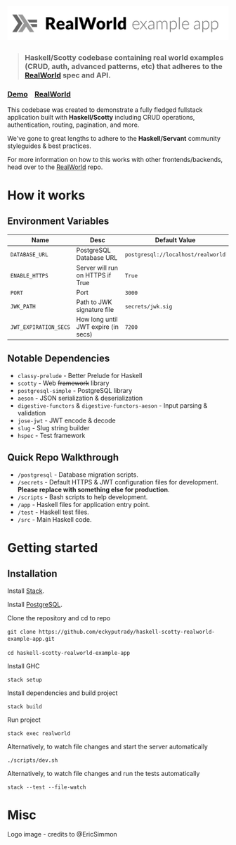 # ![RealWorld Example App](logo.png)

> ### Haskell/Scotty codebase containing real world examples (CRUD, auth, advanced patterns, etc) that adheres to the [RealWorld](https://github.com/gothinkster/realworld-example-apps) spec and API.

### [Demo]()&nbsp;&nbsp;&nbsp;&nbsp;[RealWorld](https://github.com/gothinkster/realworld)


This codebase was created to demonstrate a fully fledged fullstack application built with **Haskell/Scotty** including CRUD operations, authentication, routing, pagination, and more.

We've gone to great lengths to adhere to the **Haskell/Servant** community styleguides & best practices.

For more information on how to this works with other frontends/backends, head over to the [RealWorld](https://github.com/gothinkster/realworld) repo.


# How it works

## Environment Variables

| Name | Desc | Default Value
|----|----|----|
| `DATABASE_URL` | PostgreSQL Database URL | `postgresql://localhost/realworld` |
| `ENABLE_HTTPS` | Server will run on HTTPS if True | `True`
| `PORT` | Port | `3000`
| `JWK_PATH` | Path to JWK signature file | `secrets/jwk.sig`
| `JWT_EXPIRATION_SECS` | How long until JWT expire (in secs) | `7200`

## Notable Dependencies

- `classy-prelude` - Better Prelude for Haskell
- `scotty` - Web ~~framework~~ library
- `postgresql-simple` - PostgreSQL library
- `aeson` - JSON serialization & deserialization
- `digestive-functors` & `digestive-functors-aeson` - Input parsing & validation
- `jose-jwt` - JWT encode & decode
- `slug` - Slug string builder
- `hspec` - Test framework

## Quick Repo Walkthrough

- `/postgresql` - Database migration scripts.
- `/secrets` - Default HTTPS & JWT configuration files for development. **Please replace with something else for production**.
- `/scripts` - Bash scripts to help development.
- `/app` - Haskell files for application entry point.
- `/test` - Haskell test files.
- `/src` - Main Haskell code.

# Getting started

## Installation

Install [Stack](https://docs.haskellstack.org/en/stable/README/).

Install [PostgreSQL](https://www.postgresql.org/).

Clone the repository and cd to repo

    git clone https://github.com/eckyputrady/haskell-scotty-realworld-example-app.git

    cd haskell-scotty-realworld-example-app

Install GHC

    stack setup

Install dependencies and build project

    stack build
    
Run project

    stack exec realworld

Alternatively, to watch file changes and start the server automatically

    ./scripts/dev.sh

Alternatively, to watch file changes and run the tests automatically

    stack --test --file-watch

# Misc

Logo image - credits to @EricSimmon